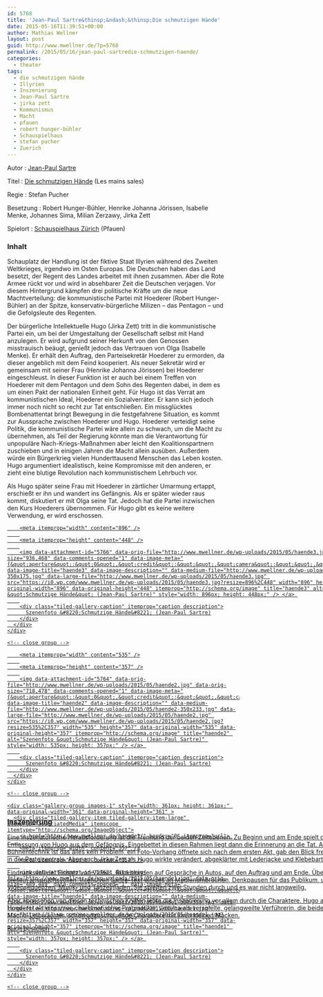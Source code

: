 ```yaml
---
id: 5768
title: 'Jean-Paul Sartre&thinsp;&ndash;&thinsp;Die schmutzigen Hände'
date: 2015-05-16T11:39:51+00:00
author: Mathias Wellner
layout: post
guid: http://www.mwellner.de/?p=5768
permalink: /2015/05/16/jean-paul-sartredie-schmutzigen-haende/
categories:
  - theater
tags:
  - die schmutzigen hände
  - Illyrien
  - Inszenierung
  - Jean-Paul Sartre
  - jirka zett
  - Kommunismus
  - Macht
  - pfauen
  - robert hunger-bühler
  - Schauspielhaus
  - stefan pucher
  - Zuerich
---
```

Autor
:   <a href="http://de.wikipedia.org/wiki/Jean-Paul_Sartre" title="Jean-Paul Sartre" target="_blank">Jean-Paul Sartre</a>

Titel
:   <a href="http://de.wikipedia.org/wiki/Die_schmutzigen_H%C3%A4nde" title="Die schmutzigen Hände" target="_blank">Die schmutzigen Hände</a> (Les mains sales)

Regie
:   Stefan Pucher

Besetzung
:   Robert Hunger-Bühler, Henrike Johanna Jörissen, Isabelle Menke, Johannes Sima, Milian Zerzawy, Jirka Zett

Spielort
:   <a href="http://schauspielhaus.ch" title="Schauspielhaus Zürich" target="_blank">Schauspielhaus Zürich</a> (Pfauen)

### Inhalt

Schauplatz der Handlung ist der fiktive Staat Illyrien während des Zweiten Weltkrieges, irgendwo im Osten Europas. Die Deutschen haben das Land besetzt, der Regent des Landes arbeitet mit ihnen zusammen. Aber die Rote Armee rückt vor und wird in absehbarer Zeit die Deutschen verjagen. Vor diesem Hintergrund kämpfen drei politische Kräfte um die neue Machtverteilung: die kommunistische Partei mit Hoederer (Robert Hunger-Bühler) an der Spitze, konservativ-bürgerliche Milizen &ndash; das Pentagon &ndash; und die Gefolgsleute des Regenten. 

Der bürgerliche Intellektuelle Hugo (Jirka Zett) tritt in die kommunistische Partei ein, um bei der Umgestaltung der Gesellschaft selbst mit Hand anzulegen. Er wird aufgrund seiner Herkunft von den Genossen misstrauisch beäugt, genießt jedoch das Vertrauen von Olga (Isabelle Menke). Er erhält den Auftrag, den Parteisekretär Hoederer zu ermorden, da dieser angeblich mit dem Feind kooperiert. Als neuer Sekretär wird er gemeinsam mit seiner Frau (Henrike Johanna Jörissen) bei Hoederer eingeschleust. In dieser Funktion ist er auch bei einem Treffen von Hoederer mit dem Pentagon und dem Sohn des Regenten dabei, in dem es um einen Pakt der nationalen Einheit geht. Für Hugo ist das Verrat am kommunistischen Ideal, Hoederer ein Sozialverräter. Er kann sich jedoch immer noch nicht so recht zur Tat entschließen. Ein missglücktes Bombenattentat bringt Bewegung in die festgefahrene Situation, es kommt zur Aussprache zwischen Hoederer und Hugo. Hoederer verteidigt seine Politik, die kommunistische Partei wäre allein zu schwach, um die Macht zu übernehmen, als Teil der Regierung könnte man die Verantwortung für unpopuläre Nach-Kriegs-Maßnahmen aber leicht den Koalitionspartnern zuschieben und in einigen Jahren die Macht allein ausüben. Außerdem würde ein Bürgerkrieg vielen Hunderttausend Menschen das Leben kosten. Hugo argumentiert idealistisch, keine Kompromisse mit den anderen, er zieht eine blutige Revolution nach kommunistischem Lehrbuch vor. 

Als Hugo später seine Frau mit Hoederer in zärtlicher Umarmung ertappt, erschießt er ihn und wandert ins Gefängnis. Als er später wieder raus kommt, diskutiert er mit Olga seine Tat. Jedoch hat die Partei inzwischen den Kurs Hoederers übernommen. Für Hugo gibt es keine weitere Verwendung, er wird erschossen. 

<div class="tiled-gallery type-rectangular tiled-gallery-unresized" data-original-width="900" data-carousel-extra='{&quot;blog_id&quot;:1,&quot;permalink&quot;:&quot;http:\/\/www.mwellner.de\/2015\/05\/16\/jean-paul-sartredie-schmutzigen-haende\/&quot;,&quot;likes_blog_id&quot;:&quot;9056871&quot;}' itemscope itemtype="http://schema.org/ImageGallery" >
  <div class="gallery-row" style="width: 900px; height: 452px;" data-original-width="900" data-original-height="452" >
    <div class="gallery-group images-1" style="width: 900px; height: 452px;" data-original-width="900" data-original-height="452" >
      <div class="tiled-gallery-item tiled-gallery-item-large" itemprop="associatedMedia" itemscope itemtype="http://schema.org/ImageObject">
        <a href="http://www.mwellner.de/haende3/" border="0" itemprop="url"> 
        
        <meta itemprop="width" content="896" />
        
        <meta itemprop="height" content="448" />
        
        <img data-attachment-id="5766" data-orig-file="http://www.mwellner.de/wp-uploads/2015/05/haende3.jpg" data-orig-size="936,468" data-comments-opened="1" data-image-meta="{&quot;aperture&quot;:&quot;0&quot;,&quot;credit&quot;:&quot;&quot;,&quot;camera&quot;:&quot;&quot;,&quot;caption&quot;:&quot;&quot;,&quot;created_timestamp&quot;:&quot;0&quot;,&quot;copyright&quot;:&quot;&quot;,&quot;focal_length&quot;:&quot;0&quot;,&quot;iso&quot;:&quot;0&quot;,&quot;shutter_speed&quot;:&quot;0&quot;,&quot;title&quot;:&quot;&quot;,&quot;orientation&quot;:&quot;0&quot;}" data-image-title="haende3" data-image-description="" data-medium-file="http://www.mwellner.de/wp-uploads/2015/05/haende3-350x175.jpg" data-large-file="http://www.mwellner.de/wp-uploads/2015/05/haende3.jpg" src="https://i0.wp.com/www.mwellner.de/wp-uploads/2015/05/haende3.jpg?resize=896%2C448" width="896" height="448" data-original-width="896" data-original-height="448" itemprop="http://schema.org/image" title="haende3" alt="Szenenfoto &quot;Schmutzige Hände&quot; (Jean-Paul Sartre)" style="width: 896px; height: 448px;" /> </a> 
        
        <div class="tiled-gallery-caption" itemprop="caption description">
          Szenenfoto &#8220;Schmutzige Hände&#8221; (Jean-Paul Sartre)
        </div>
      </div>
    </div>
    
    <!-- close group -->
  </div>
  
  <!-- close row -->
  
  <div class="gallery-row" style="width: 900px; height: 361px;" data-original-width="900" data-original-height="361" >
    <div class="gallery-group images-1" style="width: 539px; height: 361px;" data-original-width="539" data-original-height="361" >
      <div class="tiled-gallery-item tiled-gallery-item-large" itemprop="associatedMedia" itemscope itemtype="http://schema.org/ImageObject">
        <a href="http://www.mwellner.de/haende2/" border="0" itemprop="url"> 
        
        <meta itemprop="width" content="535" />
        
        <meta itemprop="height" content="357" />
        
        <img data-attachment-id="5764" data-orig-file="http://www.mwellner.de/wp-uploads/2015/05/haende2.jpg" data-orig-size="718,478" data-comments-opened="1" data-image-meta="{&quot;aperture&quot;:&quot;0&quot;,&quot;credit&quot;:&quot;&quot;,&quot;camera&quot;:&quot;&quot;,&quot;caption&quot;:&quot;&quot;,&quot;created_timestamp&quot;:&quot;0&quot;,&quot;copyright&quot;:&quot;&quot;,&quot;focal_length&quot;:&quot;0&quot;,&quot;iso&quot;:&quot;0&quot;,&quot;shutter_speed&quot;:&quot;0&quot;,&quot;title&quot;:&quot;&quot;,&quot;orientation&quot;:&quot;0&quot;}" data-image-title="haende2" data-image-description="" data-medium-file="http://www.mwellner.de/wp-uploads/2015/05/haende2-350x233.jpg" data-large-file="http://www.mwellner.de/wp-uploads/2015/05/haende2.jpg" src="https://i0.wp.com/www.mwellner.de/wp-uploads/2015/05/haende2.jpg?resize=535%2C357" width="535" height="357" data-original-width="535" data-original-height="357" itemprop="http://schema.org/image" title="haende2" alt="Szenenfoto &quot;Schmutzige Hände&quot; (Jean-Paul Sartre)" style="width: 535px; height: 357px;" /> </a> 
        
        <div class="tiled-gallery-caption" itemprop="caption description">
          Szenenfoto &#8220;Schmutzige Hände&#8221; (Jean-Paul Sartre)
        </div>
      </div>
    </div>
    
    <!-- close group -->
    
    <div class="gallery-group images-1" style="width: 361px; height: 361px;" data-original-width="361" data-original-height="361" >
      <div class="tiled-gallery-item tiled-gallery-item-large" itemprop="associatedMedia" itemscope itemtype="http://schema.org/ImageObject">
        <a href="http://www.mwellner.de/haende1/" border="0" itemprop="url"> 
        
        <meta itemprop="width" content="357" />
        
        <meta itemprop="height" content="357" />
        
        <img data-attachment-id="5762" data-orig-file="http://www.mwellner.de/wp-uploads/2015/05/haende1.jpg" data-orig-size="489,489" data-comments-opened="1" data-image-meta="{&quot;aperture&quot;:&quot;0&quot;,&quot;credit&quot;:&quot;&quot;,&quot;camera&quot;:&quot;&quot;,&quot;caption&quot;:&quot;&quot;,&quot;created_timestamp&quot;:&quot;0&quot;,&quot;copyright&quot;:&quot;&quot;,&quot;focal_length&quot;:&quot;0&quot;,&quot;iso&quot;:&quot;0&quot;,&quot;shutter_speed&quot;:&quot;0&quot;,&quot;title&quot;:&quot;&quot;,&quot;orientation&quot;:&quot;0&quot;}" data-image-title="haende1" data-image-description="" data-medium-file="http://www.mwellner.de/wp-uploads/2015/05/haende1-350x350.jpg" data-large-file="http://www.mwellner.de/wp-uploads/2015/05/haende1.jpg" src="https://i1.wp.com/www.mwellner.de/wp-uploads/2015/05/haende1.jpg?resize=357%2C357" width="357" height="357" data-original-width="357" data-original-height="357" itemprop="http://schema.org/image" title="haende1" alt="Szenenfoto &quot;Schmutzige Hände&quot; (Jean-Paul Sartre)" style="width: 357px; height: 357px;" /> </a> 
        
        <div class="tiled-gallery-caption" itemprop="caption description">
          Szenenfoto &#8220;Schmutzige Hände&#8221; (Jean-Paul Sartre)
        </div>
      </div>
    </div>
    
    <!-- close group -->
  </div>
  
  <!-- close row -->
</div>

### Inszenierung

Eine inszenatorische Herausforderung ist die Trennung der beiden Zeitebenen. Zu Beginn und am Ende spielt das Stück nach der Entlassung von Hugo aus dem Gefängnis. Eingebettet in diesen Rahmen liegt dann die Erinnerung an die Tat. Aber mit der Bühnentechnik ist das alles kein Problem, ein Foto-Vorhang öffnete sich nach dem ersten Akt, gab den Blick frei auf die Vergangenheit in der Parteizentrale. Aber auch Jirka Zett als Hugo wirkte verändert, abgeklärter mit Lederjacke und Klebebart. 

Eindrucksvoll der Einsatz von Videos, Rückblenden auf Gespräche in Autos, auf den Auftrag und am Ende. Überhaupt brauchte es in diesem anspruchsvollen, intensiven Sartre-Text einiges an Medienumbrüchen, Denkpausen für das Publikum, umgesetzt mit Videosequenzen, Musik- und Tanzeinlagen. Sie spielten zwei Stunden durch und es war nicht langweilig. 

Aber abgesehen von diesen technischen Kniffen lebte die Inszenierung vor allem durch die Charaktere. Hugo als intellektuelles Weichei, Hoederer als einsamer, charismatischer Pragmatiker, Jessica als verspielte, gelangweilte Verführerin, die beiden einfach gestrickten Macho-Leibwächter, schön anzuschauende Charaktere mit ihren kleinen Macken. 

[Buch bestellen](http://www.amazon.de/gp/product/3499124858/ref=as_li_tl?ie=UTF8&camp=1638&creative=19454&creativeASIN=3499124858&linkCode=as2&tag=mathiaswellne-21&linkId=FUXKEIFUYM7D74KF)<img src="http://ir-de.amazon-adsystem.com/e/ir?t=mathiaswellne-21&#038;l=as2&#038;o=3&#038;a=3499124858" width="1" height="1" border="0" alt="" style="border:none !important; margin:0px !important;" />